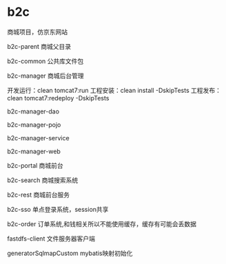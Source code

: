 # b2c
商城项目，仿京东网站

b2c-parent    商城父目录

b2c-common    公共库文件包

b2c-manager   商城后台管理

开发运行：clean tomcat7:run
工程安装：clean install -DskipTests
工程发布：clean tomcat7:redeploy -DskipTests

  b2c-manager-dao
  
  b2c-manager-pojo
  
  b2c-manager-service
  
  b2c-manager-web
  
b2c-portal 商城前台

b2c-search 商城搜索系统

b2c-rest  商城前台服务

b2c-sso    单点登录系统，session共享

b2c-order  订单系统,和钱相关所以不能使用缓存，缓存有可能会丢数据

fastdfs-client 文件服务器客户端

generatorSqlmapCustom  mybatis映射初始化


